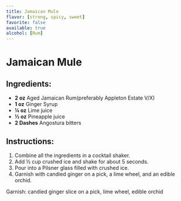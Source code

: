 ```yaml
---
title: Jamaican Mule
flavor: [strong, spicy, sweet]
favorite: false
available: true
alcohol: [Rum]
---
```

# Jamaican Mule

## Ingredients:
- **2 oz** Aged Jamaican Rum(preferably Appleton Estate V/X)
- **1 oz** Ginger Syrup
- **¼ oz** Lime juice
- **½ oz** Pineapple juice
- **2 Dashes** Angostura bitters

## Instructions:
1. Combine all the ingredients in a cocktail shaker.
2. Add ½ cup crushed ice and shake for about 5 seconds.
3. Pour into a Pilsner glass filled with crushed ice.
4. Garnish with candied ginger on a pick, a lime wheel, and an edible orchid.

Garnish: candied ginger slice on a pick, lime wheel, edible orchid




